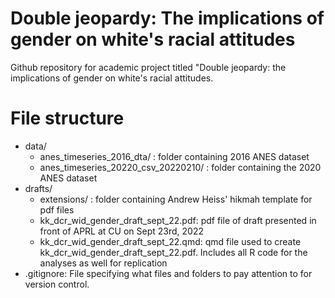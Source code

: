 # Double jeopardy: The implications of gender on white's racial attitudes

Github repository for academic project titled "Double jeopardy: the implications of gender on white's racial attitudes.

# File structure
- data/
    - anes_timeseries_2016_dta/ : folder containing 2016 ANES dataset
    - anes_timeseries_20220_csv_20220210/ : folder containing the 2020 ANES dataset
- drafts/
    - extensions/ : folder containing Andrew Heiss' hikmah template for pdf files
    - kk_dcr_wid_gender_draft_sept_22.pdf: pdf file of draft presented in front of APRL at CU on Sept 23rd, 2022
    - kk_dcr_wid_gender_draft_sept_22.qmd: qmd file used to create kk_dcr_wid_gender_draft_sept_22.pdf. Includes all R code for the analyses as well for replication
- .gitignore: File specifying what files and folders to pay attention to for version control.